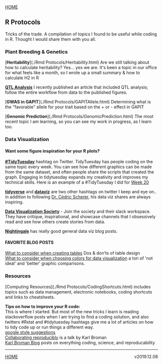 [HOME](./index.html)

## R Protocols     
Tricks of the trade. A compilation of topics I found to be useful while coding in R. Thought I would share them with you all.    

### Plant Breeding & Genetics  
[**Heritability**](./Rmd Protocols/Heritability.html) Are we still talking about how to calculate heritability? Yes... yes we are. It's been a topic in our office for what feels like a month, so I wrote up a small summary & how to calculate H2 in R   

[**QTL Analysis**](http://rpubs.com/shantel-martinez/ERA8-Mapping) I recently published an article that included QTL analysis; follow the entire workflow from data to the published figures.     

[**GWAS in GAPIT**](./Rmd Protocols/GAPITAllele.html) Determining what is the "favorable" allele for your trait based on the + or - effect in GAPIT    

[**Genomic Prediction**](./Rmd Protocols/GenomicPrediction.html) The most recent topic I am learning, so you can see my work in progress, as I learn too.      

### Data Visualization   
#### Want some figure inspiration for your R plots?   
[**#TidyTuesday**](https://twitter.com/search?q=%23TidyTuesday&src=tyah) hashtag on Twitter. TidyTuesday has people coding on the same topic every week. You can see how different graphics can be made from the same dataset, and often people share the scripts that created the graph. Engaging in tidytuesday expands my creativity and improves my technical skills. Here is an example of a #TidyTuesday I did for [Week 20](https://nbviewer.jupyter.org/github/shantel-martinez/shantel-martinez.github.io/blob/master/Rmd%20Protocols/TidyTuesdayWk20.html)  

[**tidyverse**](https://twitter.com/search?q=%23tidyverse&src=tyah) and [**dataviz**](https://twitter.com/search?q=%23dataviz&src=typd) are two other hashtags on twitter I keep and eye on.. in addition to following [Dr. Cédric Scherer](https://twitter.com/CedScherer), his data viz shares are always inspiring.     

[**Data Visualization Society**](https://www.datavisualizationsociety.com/) - Join the society and their slack workspace. They have critique, inspirational, and showcase channels that I obsessively read and see how others create stories from data.

[**Nightingale**](https://medium.com/nightingale) has really good general data viz blog posts.  

#### FAVORITE BLOG POSTS     
[What to consider when creating tables](https://blog.datawrapper.de/guide-what-to-consider-when-creating-tables/) Dos & don’ts of table design  
[What to consider when choosing colors for data visualization](https://blog.datawrapper.de/colors/) a ton of 'not ideal' and 'better' graphic comparisons.     
[]()  

### Resources  
[Computing Resources](./Rmd Protocols/CodingShortcuts.html) includes topics such as data management, electronic notebooks, coding shortcuts and links to cheatsheets.      

**Tips on how to improve your R code:**   
This is where I started. But most of the new tricks I learn is reading stackoverflow posts when I am trying to find a coding solution, and also twitters #Rstat and #tidytuesday hashtags give me a lot of articles on how to tidy code up or run things a different way.  
[google style suggestions](https://google.github.io/styleguide/Rguide.html)     
[Collaborating reproducibly](https://www.biostat.wisc.edu/~kbroman/presentations/rrcollab.pdf) is a talk by Karl Broman        
[Karl Broman Blog](https://kbroman.org/blog/) posts on everything coding, science, and reproducability   

----------  
[HOME](./index.html) <span style="float:right;">  v2019.12.08  </span>   

